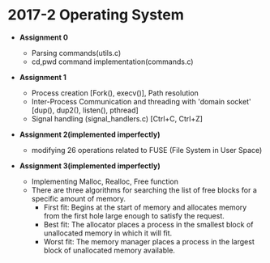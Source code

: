 2017-2 Operating System
=============  
* **Assignment 0**
    * Parsing commands(utils.c)
    * cd,pwd command implementation(commands.c)
  
* **Assignment 1** 
    * Process creation [Fork(), execv()], Path resolution
    * Inter-Process Communication and threading with 'domain socket' [dup(), dup2(), listen(), pthread]
    * Signal handling (signal_handlers.c) [Ctrl+C, Ctrl+Z]
  
* **Assignment 2(implemented imperfectly)**
    * modifying 26 operations related to FUSE (File System in User Space)
    
* **Assignment 3(implemented imperfectly)**
    * Implementing Malloc, Realloc, Free function
    * There are three algorithms for searching the list of free blocks for a specific amount of memory.  
      * First fit: Begins at the start of memory and allocates memory from the first hole large enough to satisfy the request.
      * Best fit: The allocator places a process in the smallest block of unallocated memory in which it will fit.
      * Worst fit: The memory manager places a process in the largest block of unallocated memory available.
